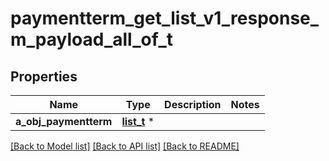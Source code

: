 # paymentterm_get_list_v1_response_m_payload_all_of_t

## Properties
Name | Type | Description | Notes
------------ | ------------- | ------------- | -------------
**a_obj_paymentterm** | [**list_t**](paymentterm_list_element.md) \* |  | 

[[Back to Model list]](../README.md#documentation-for-models) [[Back to API list]](../README.md#documentation-for-api-endpoints) [[Back to README]](../README.md)


